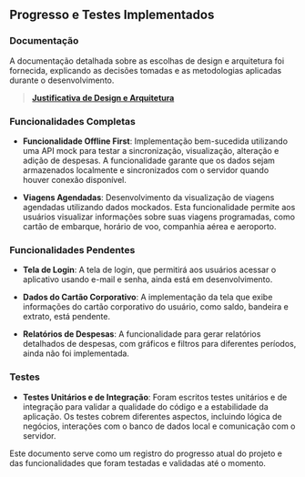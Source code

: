 ## Progresso e Testes Implementados

### Documentação
A documentação detalhada sobre as escolhas de design e arquitetura foi fornecida, explicando as decisões tomadas e as metodologias aplicadas durante o desenvolvimento.
> [**Justificativa de Design e Arquitetura**](https://github.com/gabrielhirano/gestao_viajem/edit/master/STRUCTURE.md)


### Funcionalidades Completas

- **Funcionalidade Offline First**: Implementação bem-sucedida utilizando uma API mock para testar a sincronização, visualização, alteração e adição de despesas. A funcionalidade garante que os dados sejam armazenados localmente e sincronizados com o servidor quando houver conexão disponível.

- **Viagens Agendadas**: Desenvolvimento da visualização de viagens agendadas utilizando dados mockados. Esta funcionalidade permite aos usuários visualizar informações sobre suas viagens programadas, como cartão de embarque, horário de voo, companhia aérea e aeroporto.

### Funcionalidades Pendentes

- **Tela de Login**: A tela de login, que permitirá aos usuários acessar o aplicativo usando e-mail e senha, ainda está em desenvolvimento.

- **Dados do Cartão Corporativo**: A implementação da tela que exibe informações do cartão corporativo do usuário, como saldo, bandeira e extrato, está pendente.

- **Relatórios de Despesas**: A funcionalidade para gerar relatórios detalhados de despesas, com gráficos e filtros para diferentes períodos, ainda não foi implementada.

### Testes

- **Testes Unitários e de Integração**: Foram escritos testes unitários e de integração para validar a qualidade do código e a estabilidade da aplicação. Os testes cobrem diferentes aspectos, incluindo lógica de negócios, interações com o banco de dados local e comunicação com o servidor.


Este documento serve como um registro do progresso atual do projeto e das funcionalidades que foram testadas e validadas até o momento.
